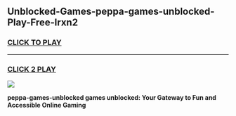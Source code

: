 
## Unblocked-Games-peppa-games-unblocked-Play-Free-lrxn2
<h3>
<a href="https://premium76.site?title=peppa-games-unblocked&ref=18A1">CLICK TO PLAY</a></h3>
<hr>

<h3>
<a href="https://premium76.site?title=peppa-games-unblocked&ref=18A1">CLICK 2 PLAY</a>
  
</h3>

<a href="https://premium76.site?title=peppa-games-unblocked&ref=18A1"><img src="https://clearcache.store/games.png"></a>


**peppa-games-unblocked games unblocked: Your Gateway to Fun and Accessible Online Gaming**
